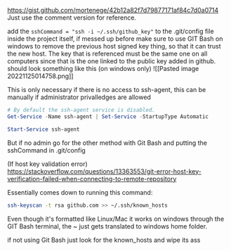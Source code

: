 https://gist.github.com/mortenege/42b12a82f7d79877171af84c7d0a0714
Just use the comment version for reference.

add the `sshCommand = "ssh -i ~/.ssh/github_key"` to the .git/config file inside the project itself, if messed up before make sure to use GIT Bash on windows to remove the previous host signed key thing, so that it can trust the new host.
The key that is referenced must be the same one on all computers since that is the one linked to the public key added in github.
should look something like this (on windows only)
![[Pasted image 20221125014758.png]]

This is only necessary if there is no access to ssh-agent, this can be manually if administrator privalledges are allowed
```powershell
# By default the ssh-agent service is disabled.
Get-Service -Name ssh-agent | Set-Service -StartupType Automatic

Start-Service ssh-agent
```
But if no admin go for the other method with Git Bash and putting the sshCommand in .git/config


(If host key validation error)
https://stackoverflow.com/questions/13363553/git-error-host-key-verification-failed-when-connecting-to-remote-repository

Essentially comes down to running this command:
```bash
ssh-keyscan -t rsa github.com >> ~/.ssh/known_hosts
```
Even though it's formatted like Linux/Mac it works on windows through the GIT Bash terminal, the ~ just gets translated to windows home folder.

if not using Git Bash just look for the known_hosts and wipe its ass